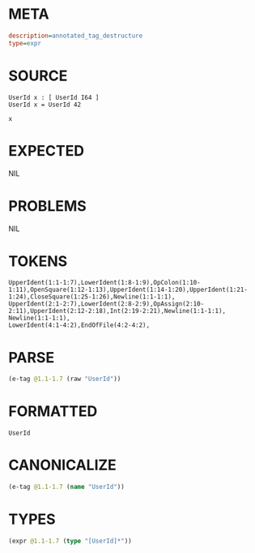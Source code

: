 # META
~~~ini
description=annotated_tag_destructure
type=expr
~~~
# SOURCE
~~~roc
UserId x : [ UserId I64 ]
UserId x = UserId 42

x
~~~
# EXPECTED
NIL
# PROBLEMS
NIL
# TOKENS
~~~zig
UpperIdent(1:1-1:7),LowerIdent(1:8-1:9),OpColon(1:10-1:11),OpenSquare(1:12-1:13),UpperIdent(1:14-1:20),UpperIdent(1:21-1:24),CloseSquare(1:25-1:26),Newline(1:1-1:1),
UpperIdent(2:1-2:7),LowerIdent(2:8-2:9),OpAssign(2:10-2:11),UpperIdent(2:12-2:18),Int(2:19-2:21),Newline(1:1-1:1),
Newline(1:1-1:1),
LowerIdent(4:1-4:2),EndOfFile(4:2-4:2),
~~~
# PARSE
~~~clojure
(e-tag @1.1-1.7 (raw "UserId"))
~~~
# FORMATTED
~~~roc
UserId
~~~
# CANONICALIZE
~~~clojure
(e-tag @1.1-1.7 (name "UserId"))
~~~
# TYPES
~~~clojure
(expr @1.1-1.7 (type "[UserId]*"))
~~~
